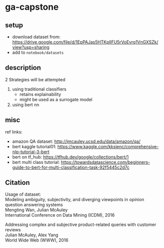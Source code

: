 # ga-capstone

## setup
- download dataset from: https://drive.google.com/file/d/1EpPAJas5HTKplIFU5rVoEvrq1VnGXSZk/view?usp=sharing
- add to `notebook/datasets`

## description
2 Strategies will be attempted
1. using traditional classifiers
    - retains explainability
    - might be used as a surrogate model
2. using bert nn


## misc
ref links:

- amazon QA dataset: http://jmcauley.ucsd.edu/data/amazon/qa/
- bert kaggle tutorial01: https://www.kaggle.com/kksienc/comprehensive-nlp-tutorial-3-bert
- bert on tf_hub: https://tfhub.dev/google/collections/bert/1
- bert multi class tutorial: https://towardsdatascience.com/beginners-guide-to-bert-for-multi-classification-task-92f5445c2d7c


## Citation

Usage of dataset:<br>
Modeling ambiguity, subjectivity, and diverging viewpoints in opinion question answering systems<br>
Mengting Wan, Julian McAuley<br>
International Conference on Data Mining (ICDM), 2016<br>

Addressing complex and subjective product-related queries with customer reviews<br>
Julian McAuley, Alex Yang<br>
World Wide Web (WWW), 2016<br>